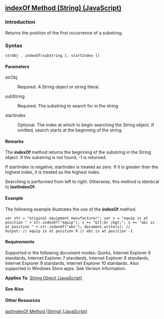 ## [indexOf Method (String) (JavaScript)](indexOf-Method__String.html)

### Introduction 

 Returns the position of the first occurrence of a substring.

### Syntax 

```
strObj . indexOf(subString [, startIndex ])
```

#### Parameters 

<div id="sectionSection0" class="section" name="collapseableSection" style="" expanded="true">
  <dl class="authored">
    <dt>
      <span class="parameter" sdata="paramReference" xmlns:util="util">strObj</span>
    </dt>
    <dd>
      <p xmlns:util="util">
        Required. A <span sdata="langKeyword" value="String"><span class="keyword">String</span></span> object or string literal.
      </p>
    </dd>
    <dt>
      <span class="parameter" sdata="paramReference" xmlns:util="util">subString</span>
    </dt>
    <dd>
      <p xmlns:util="util">
        Required. The substring to search for in the string
      </p>
    </dd>
    <dt>
      <span class="parameter" sdata="paramReference" xmlns:util="util">startIndex</span>
    </dt>
    <dd>
      <p xmlns:util="util">
        Optional. The index at which to begin searching the <span sdata="langKeyword" value="String"><span class="keyword">String</span></span> object. If omitted, search starts at the beginning of
        the string.
      </p>
    </dd>
  </dl>
</div>

#### Remarks 

<div id="languageReferenceRemarksSection" class="section" name="collapseableSection" style="">
  <p xmlns:util="util">
    The <b>indexOf</b> method returns the beginning of the substring in the <span sdata="langKeyword" value="String"><span class="keyword">String</span></span> object. If the substring is not found,
    -1 is returned.
  </p>
  <p xmlns:util="util">
    If <span class="parameter" sdata="paramReference">startindex</span> is negative, <span class="parameter" sdata="paramReference">startindex</span> is treated as zero. If it is greater than the
    highest index, it is treated as the highest index.
  </p>
  <p xmlns:util="util">
    Searching is performed from left to right. Otherwise, this method is identical to <b>lastIndexOf</b>.
  </p>
</div>

#### Example 

<p xmlns:util="util">
  The following example illustrates the use of the <b>indexOf</b> method.
</p>

```
var str = "original equipment manufacturer"; var s = "equip is at position " + str.indexOf("equip"); s += "&lt;br /&gt;"; s += "abc is at position " + str.indexOf("abc"); document.write(s); //
Output: // equip is at position 9 // abc is at position -1
```

#### Requirements 

<div id="requirementsTitleSection" class="section" name="collapseableSection" style="">
  <p xmlns:util="util"></p>
  <p>
    Supported in the following document modes: Quirks, Internet Explorer 6 standards, Internet Explorer 7 standards, Internet Explorer 8 standards, Internet Explorer 9 standards, Internet Explorer 10
    standards. Also supported in Windows Store apps. See Version Information.
  </p>
  <p xmlns:util="util">
    <b>Applies To</b>: <span sdata="link"><a href="8063ecd5-5778-4e87-b985-b21420171914.htm">String Object (JavaScript)</a></span>
  </p>
</div>

#### See Also 

<div id="seeAlsoSection" class="section" name="collapseableSection" style="">
  <h4 class="subHeading">
    Other Resources
  </h4>
  <div class="seeAlsoStyle">
    <span sdata="link" xmlns:util="util"><a href="1ed36ccd-0f0b-4f16-be45-0567207670af.htm">lastIndexOf Method (String) (JavaScript)</a></span>
  </div>
</div>

